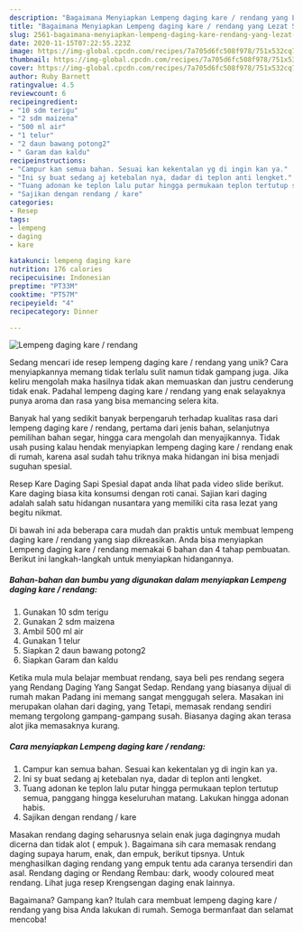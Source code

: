 ```yaml
---
description: "Bagaimana Menyiapkan Lempeng daging kare / rendang yang Lezat Sekali"
title: "Bagaimana Menyiapkan Lempeng daging kare / rendang yang Lezat Sekali"
slug: 2561-bagaimana-menyiapkan-lempeng-daging-kare-rendang-yang-lezat-sekali
date: 2020-11-15T07:22:55.223Z
image: https://img-global.cpcdn.com/recipes/7a705d6fc508f978/751x532cq70/lempeng-daging-kare-rendang-foto-resep-utama.jpg
thumbnail: https://img-global.cpcdn.com/recipes/7a705d6fc508f978/751x532cq70/lempeng-daging-kare-rendang-foto-resep-utama.jpg
cover: https://img-global.cpcdn.com/recipes/7a705d6fc508f978/751x532cq70/lempeng-daging-kare-rendang-foto-resep-utama.jpg
author: Ruby Barnett
ratingvalue: 4.5
reviewcount: 6
recipeingredient:
- "10 sdm terigu"
- "2 sdm maizena"
- "500 ml air"
- "1 telur"
- "2 daun bawang potong2"
- " Garam dan kaldu"
recipeinstructions:
- "Campur kan semua bahan. Sesuai kan kekentalan yg di ingin kan ya."
- "Ini sy buat sedang aj ketebalan nya, dadar di teplon anti lengket."
- "Tuang adonan ke teplon lalu putar hingga permukaan teplon tertutup semua, panggang hingga keseluruhan matang. Lakukan hingga adonan habis."
- "Sajikan dengan rendang / kare"
categories:
- Resep
tags:
- lempeng
- daging
- kare

katakunci: lempeng daging kare 
nutrition: 176 calories
recipecuisine: Indonesian
preptime: "PT33M"
cooktime: "PT57M"
recipeyield: "4"
recipecategory: Dinner

---
```



![Lempeng daging kare / rendang](https://img-global.cpcdn.com/recipes/7a705d6fc508f978/751x532cq70/lempeng-daging-kare-rendang-foto-resep-utama.jpg)

Sedang mencari ide resep lempeng daging kare / rendang yang unik? Cara menyiapkannya memang tidak terlalu sulit namun tidak gampang juga. Jika keliru mengolah maka hasilnya tidak akan memuaskan dan justru cenderung tidak enak. Padahal lempeng daging kare / rendang yang enak selayaknya punya aroma dan rasa yang bisa memancing selera kita.

Banyak hal yang sedikit banyak berpengaruh terhadap kualitas rasa dari lempeng daging kare / rendang, pertama dari jenis bahan, selanjutnya pemilihan bahan segar, hingga cara mengolah dan menyajikannya. Tidak usah pusing kalau hendak menyiapkan lempeng daging kare / rendang enak di rumah, karena asal sudah tahu triknya maka hidangan ini bisa menjadi suguhan spesial.

Resep Kare Daging Sapi Spesial dapat anda lihat pada video slide berikut. Kare daging biasa kita konsumsi dengan roti canai. Sajian kari daging adalah salah satu hidangan nusantara yang memiliki cita rasa lezat yang begitu nikmat.


Di bawah ini ada beberapa cara mudah dan praktis untuk membuat lempeng daging kare / rendang yang siap dikreasikan. Anda bisa menyiapkan Lempeng daging kare / rendang memakai 6 bahan dan 4 tahap pembuatan. Berikut ini langkah-langkah untuk menyiapkan hidangannya.

<!--inarticleads1-->

##### Bahan-bahan dan bumbu yang digunakan dalam menyiapkan Lempeng daging kare / rendang:

1. Gunakan 10 sdm terigu
1. Gunakan 2 sdm maizena
1. Ambil 500 ml air
1. Gunakan 1 telur
1. Siapkan 2 daun bawang potong2
1. Siapkan  Garam dan kaldu


Ketika mula mula belajar membuat rendang, saya beli pes rendang segera yang Rendang Daging Yang Sangat Sedap. Rendang yang biasanya dijual di rumah makan Padang ini memang sangat menggugah selera. Masakan ini merupakan olahan dari daging, yang Tetapi, memasak rendang sendiri memang tergolong gampang-gampang susah. Biasanya daging akan terasa alot jika memasaknya kurang. 

<!--inarticleads2-->

##### Cara menyiapkan Lempeng daging kare / rendang:

1. Campur kan semua bahan. Sesuai kan kekentalan yg di ingin kan ya.
1. Ini sy buat sedang aj ketebalan nya, dadar di teplon anti lengket.
1. Tuang adonan ke teplon lalu putar hingga permukaan teplon tertutup semua, panggang hingga keseluruhan matang. Lakukan hingga adonan habis.
1. Sajikan dengan rendang / kare


Masakan rendang daging seharusnya selain enak juga dagingnya mudah dicerna dan tidak alot ( empuk ). Bagaimana sih cara memasak rendang daging supaya harum, enak, dan empuk, berikut tipsnya. Untuk menghasilkan daging rendang yang empuk tentu ada caranya tersendiri dan asal. Rendang daging or Rendang Rembau: dark, woody coloured meat rendang. Lihat juga resep Krengsengan daging enak lainnya. 

Bagaimana? Gampang kan? Itulah cara membuat lempeng daging kare / rendang yang bisa Anda lakukan di rumah. Semoga bermanfaat dan selamat mencoba!
